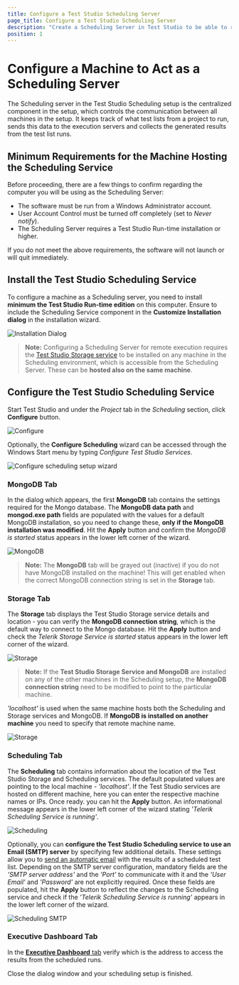 ```yaml
---
title: Configure a Test Studio Scheduling Server
page_title: Configure a Test Studio Scheduling Server
description: "Create a Scheduling Server in Test Studio to be able to run schedule tests on remote machines. The Telerik scheduling service keeps track of what tests to run and sends this data to the execution servers. This is a centralized component to control the scheduled test list runs in the Test Studio Scheduling setup"
position: 1
---
```

# Configure a Machine to Act as a Scheduling Server

The Scheduling server in the Test Studio Scheduling setup is the centralized component in the setup, which controls the communication between all machines in the setup. It keeps track of what test lists from a project to run, sends this data to the execution servers and collects the generated results from the test list runs.

## Minimum Requirements for the Machine Hosting the Scheduling Service

Before proceeding, there are a few things to confirm regarding the computer you will be using as the Scheduling Server:

- The software must be run from a Windows Administrator account.
- User Account Control must be turned off completely (set to *Never notify*).
- The Scheduling Server requires a Test Studio Run-time installation or higher.

If you do not meet the above requirements, the software will not launch or will quit immediately.

## Install the Test Studio Scheduling Service

To configure a machine as a Scheduling server, you need to install **minimum the Test Studio Run-time edition** on this computer. Ensure to include the Scheduling Service component in the **Customize Installation dialog** in the installation wizard.

![Installation Dialog][1]

> **Note:** Configuring a Scheduling Server for remote execution requires the <a href="/features/scheduling-test-runs/multiple-machines-scheduling-setup/create-storage-server" target="_blank">Test Studio Storage service</a> to be installed on any machine in the Scheduling environment, which is accessible from the Scheduling Server. These can be **hosted also on the same machine**.

## Configure the Test Studio Scheduling Service

Start Test Studio and under the *Project* tab in the *Scheduling* section, click **Configure** button.

![Configure][2]

Optionally, the **Configure Scheduling** wizard can be accessed through the Windows Start menu by typing *Configure Test Studio Services*.

![Configure scheduling setup wizard][2a]

### MongoDB Tab

In the dialog which appears, the first **MongoDB** tab contains the settings required for the Mongo database. The **MongoDB data path** and **mongod.exe path** fields are populated with the values for a default MongoDB installation, so you need to change these, **only if the MongoDB installation was modified**. Hit the **Apply** button and confirm the *MongoDB is started* status appears in the lower left corner of the wizard.

![MongoDB][6]

> **Note:** The **MongoDB** tab will be grayed out (inactive) if you do not have MongoDB installed on the machine! This will get enabled when the correct MongoDB connection string is set in the **Storage** tab.

### Storage Tab

The **Storage** tab displays the Test Studio Storage service details and location - you can verify the **MongoDB connection string**, which is the default way to connect to the Mongo database. Hit the **Apply** button and check the *Telerik Storage Service is started* status appears in the lower left corner of the wizard.

![Storage][7]

> **Note:** If the **Test Studio Storage Service and MongoDB** are installed on any of the other machines in the Scheduling setup, the **MongoDB connection string** need to be modified to point to the particular machine.

*'localhost'* is used when the same machine hosts both the Scheduling and Storage services and MongoDB. If **MongoDB is installed on another machine** you need to specify that remote machine name.

![Storage][8]

### Scheduling Tab

The **Scheduling** tab contains information about the location of the Test Studio Storage and Scheduling services. The default populated values are pointing to the local machine - *'localhost'*. If the Test Studio services are hosted on different machine, here you can enter the respective machine names or IPs. Once ready. you can hit the **Apply** button. An informational message appears in the lower left corner of the wizard stating *'Telerik Scheduling Service is running'*.

![Scheduling][9]

Optionally, you can **configure the Test Studio Scheduling service to use an Email (SMTP) server** by specifying few additional details. These settings allow you to <a href="/features/scheduling-test-runs/schedule-execution#step-3" target="_blank">send an automatic email</a> with the results of a scheduled test list. Depending on the SMTP server configuration, mandatory fields are the *'SMTP server address'* and the *'Port'* to communicate with it and the *'User Email'* and *'Password'* are not explicitly required. Once these fields are populated, hit the **Apply** button to reflect the changes to the Scheduling service and check if the *'Telerik Scheduling Service is running'* appears in the lower left corner of the wizard.

![Scheduling SMTP][9a]

### Executive Dashboard Tab

In the <a href="/general-information/test-results/executive-dashboard" target="_blank">**Executive Dashboard** tab</a> verify which is the address to access the results from the scheduled runs.

Close the dialog window and your scheduling setup is finished.

[1]: /img/features/scheduling-test-runs/create-storage-server/fig1.png

[2]: /img/features/scheduling-test-runs/remote-run-all-in-one/fig2.png
[2a]: /img/features/scheduling-test-runs/remote-run-all-in-one/fig2a.png

[6]: /img/features/scheduling-test-runs/create-scheduling-server/fig2new.png
[7]: /img/features/scheduling-test-runs/create-scheduling-server/fig3new.png
[8]: /img/features/scheduling-test-runs/create-scheduling-server/fig4new.png
[9]: /img/features/scheduling-test-runs/create-scheduling-server/fig5new.png
[9a]: /img/features/scheduling-test-runs/create-scheduling-server/fig5a.png